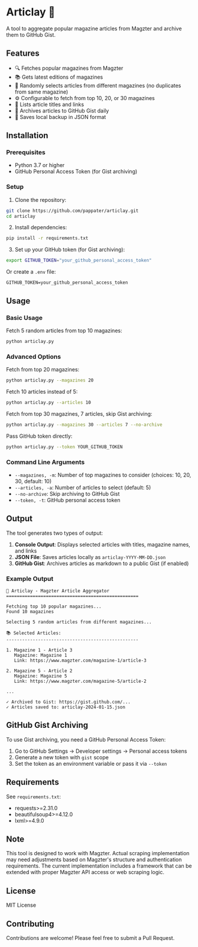 # Articlay 📰

A tool to aggregate popular magazine articles from Magzter and archive them to GitHub Gist.

## Features

- 🔍 Fetches popular magazines from Magzter
- 📚 Gets latest editions of magazines
- 🎲 Randomly selects articles from different magazines (no duplicates from same magazine)
- ⚙️ Configurable to fetch from top 10, 20, or 30 magazines
- 📝 Lists article titles and links
- 💾 Archives articles to GitHub Gist daily
- 📄 Saves local backup in JSON format

## Installation

### Prerequisites

- Python 3.7 or higher
- GitHub Personal Access Token (for Gist archiving)

### Setup

1. Clone the repository:
```bash
git clone https://github.com/pappater/articlay.git
cd articlay
```

2. Install dependencies:
```bash
pip install -r requirements.txt
```

3. Set up your GitHub token (for Gist archiving):
```bash
export GITHUB_TOKEN="your_github_personal_access_token"
```

Or create a `.env` file:
```
GITHUB_TOKEN=your_github_personal_access_token
```

## Usage

### Basic Usage

Fetch 5 random articles from top 10 magazines:
```bash
python articlay.py
```

### Advanced Options

Fetch from top 20 magazines:
```bash
python articlay.py --magazines 20
```

Fetch 10 articles instead of 5:
```bash
python articlay.py --articles 10
```

Fetch from top 30 magazines, 7 articles, skip Gist archiving:
```bash
python articlay.py --magazines 30 --articles 7 --no-archive
```

Pass GitHub token directly:
```bash
python articlay.py --token YOUR_GITHUB_TOKEN
```

### Command Line Arguments

- `--magazines, -m`: Number of top magazines to consider (choices: 10, 20, 30, default: 10)
- `--articles, -a`: Number of articles to select (default: 5)
- `--no-archive`: Skip archiving to GitHub Gist
- `--token, -t`: GitHub personal access token

## Output

The tool generates two types of output:

1. **Console Output**: Displays selected articles with titles, magazine names, and links
2. **JSON File**: Saves articles locally as `articlay-YYYY-MM-DD.json`
3. **GitHub Gist**: Archives articles as markdown to a public Gist (if enabled)

### Example Output

```
📰 Articlay - Magzter Article Aggregator
==================================================

Fetching top 10 popular magazines...
Found 10 magazines

Selecting 5 random articles from different magazines...

📚 Selected Articles:
--------------------------------------------------

1. Magazine 1 - Article 3
   Magazine: Magazine 1
   Link: https://www.magzter.com/magazine-1/article-3

2. Magazine 5 - Article 2
   Magazine: Magazine 5
   Link: https://www.magzter.com/magazine-5/article-2

...

✓ Archived to Gist: https://gist.github.com/...
✓ Articles saved to: articlay-2024-01-15.json
```

## GitHub Gist Archiving

To use Gist archiving, you need a GitHub Personal Access Token:

1. Go to GitHub Settings → Developer settings → Personal access tokens
2. Generate a new token with `gist` scope
3. Set the token as an environment variable or pass it via `--token`

## Requirements

See `requirements.txt`:
- requests>=2.31.0
- beautifulsoup4>=4.12.0
- lxml>=4.9.0

## Note

This tool is designed to work with Magzter. Actual scraping implementation may need adjustments based on Magzter's structure and authentication requirements. The current implementation includes a framework that can be extended with proper Magzter API access or web scraping logic.

## License

MIT License

## Contributing

Contributions are welcome! Please feel free to submit a Pull Request.